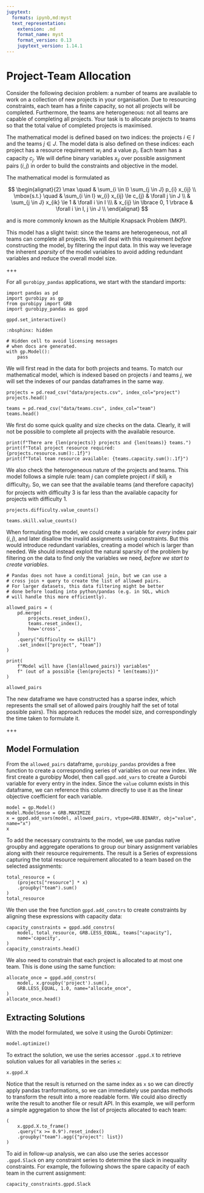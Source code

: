 ```yaml
---
jupytext:
  formats: ipynb,md:myst
  text_representation:
    extension: .md
    format_name: myst
    format_version: 0.13
    jupytext_version: 1.14.1
---
```


# Project-Team Allocation

Consider the following decision problem: a number of teams are available to work on a collection of new projects in your organisation. Due to resourcing constraints, each team has a finite capacity, so not all projects will be completed. Furthermore, the teams are heterogeneous: not all teams are capable of completing all projects. Your task is to allocate projects to teams so that the total value of completed projects is maximised.

The mathematical model is defined based on two indices: the projects $i \in I$ and the teams $j \in J$. The model data is also defined on these indices: each project has a resource requirement $w_i$ and a value $p_i$. Each team has a capacity $c_j$. We will define binary variables $x_{ij}$ over possible assignment pairs $(i,j)$ in order to build the constraints and objective in the model.

The mathematical model is formulated as

$$
\begin{alignat}{2}
\max \quad        & \sum_{i \in I} \sum_{j \in J} p_{i} x_{ij} \\
\mbox{s.t.} \quad & \sum_{i \in I} w_{i} x_{ij} \le c_{j} & \forall j \in J \\
                  & \sum_{j \in J} x_{ik} \le 1 & \forall i \in I \\\
                  & x_{ij} \in \lbrace 0, 1 \rbrace & \forall i \in I, j \in J \\
\end{alignat}
$$

and is more commonly known as the Multiple Knapsack Problem (MKP).

This model has a slight twist: since the teams are heterogeneous, not all teams can complete all projects. We will deal with this requirement *before* constructing the model, by filtering the input data. In this way we leverage the inherent *sparsity* of the model variables to avoid adding redundant variables and reduce the overall model size.

+++

For all `gurobipy_pandas` applications, we start with the standard imports:

```{code-cell}
import pandas as pd
import gurobipy as gp
from gurobipy import GRB
import gurobipy_pandas as gppd

gppd.set_interactive()
```

```{code-cell}
:nbsphinx: hidden

# Hidden cell to avoid licensing messages
# when docs are generated.
with gp.Model():
    pass
```

We will first read in the data for both projects and teams. To match our mathematical model, which is indexed based on projects $i$ and teams $j$, we will set the indexes of our pandas dataframes in the same way.

```{code-cell}
projects = pd.read_csv("data/projects.csv", index_col="project")
projects.head()
```

```{code-cell}
teams = pd.read_csv("data/teams.csv", index_col="team")
teams.head()
```

We first do some quick quality and size checks on the data. Clearly, it will not be possible to complete all projects with the available resource.

```{code-cell}
print(f"There are {len(projects)} projects and {len(teams)} teams.")
print(f"Total project resource required: {projects.resource.sum():.1f}")
print(f"Total team resource available: {teams.capacity.sum():.1f}")
```

We also check the heterogeneous nature of the projects and teams. This model follows a simple rule: team $j$ can complete project $i$ if $\text{skill}_j \ge \text{difficulty}_i$. So, we can see that the available teams (and therefore capacity) for projects with difficulty 3 is far less than the available capacity for projects with difficulty 1.

```{code-cell}
projects.difficulty.value_counts()
```

```{code-cell}
teams.skill.value_counts()
```

When formulating the model, we could create a variable for *every* index pair $(i, j)$, and later disallow the invalid assignments using constraints. But this would introduce redundant variables, creating a model which is larger than needed. We should instead exploit the natural sparsity of the problem by filtering on the data to find only the variables we need, *before we start to create variables*.

```{code-cell}
# Pandas does not have a conditional join, but we can use a
# cross join + query to create the list of allowed pairs.
# For larger datasets, this data filtering might be better
# done before loading into python/pandas (e.g. in SQL, which
# will handle this more efficiently).

allowed_pairs = (
    pd.merge(
        projects.reset_index(),
        teams.reset_index(),
        how='cross',
    )
    .query("difficulty <= skill")
    .set_index(["project", "team"])
)

print(
    f"Model will have {len(allowed_pairs)} variables"
    f" (out of a possible {len(projects) * len(teams)})"
)

allowed_pairs
```

The new dataframe we have constructed has a sparse index, which represents the small set of allowed pairs (roughly half the set of total possible pairs). This approach reduces the model size, and correspondingly the time taken to formulate it.

+++

## Model Formulation

From the `allowed_pairs` dataframe, `gurobipy_pandas` provides a free function to create a corresponding series of variables on our new index. We first create a gurobipy Model, then call `gppd.add_vars` to create a Gurobi variable for every entry in the index. Since the `value` column exists in this dataframe, we can reference this column directly to use it as the linear objective coefficient for each variable.

```{code-cell}
model = gp.Model()
model.ModelSense = GRB.MAXIMIZE
x = gppd.add_vars(model, allowed_pairs, vtype=GRB.BINARY, obj="value", name="x")
x
```

To add the necessary constraints to the model, we use pandas native groupby and aggregate operations to group our binary assignment variables along with their resource requirements. The result is a Series of expressions capturing the total resource requirement allocated to a team based on the selected assignments:

```{code-cell}
total_resource = (
    (projects["resource"] * x)
    .groupby("team").sum()
)
total_resource
```

We then use the free function `gppd.add_constrs` to create constraints by aligning these expressions with capacity data:

```{code-cell}
capacity_constraints = gppd.add_constrs(
    model, total_resource, GRB.LESS_EQUAL, teams["capacity"],
    name='capacity',
)
capacity_constraints.head()
```

We also need to constrain that each project is allocated to at most one team. This is done using the same function:

```{code-cell}
allocate_once = gppd.add_constrs(
    model, x.groupby('project').sum(),
    GRB.LESS_EQUAL, 1.0, name="allocate_once",
)
allocate_once.head()
```

## Extracting Solutions

With the model formulated, we solve it using the Gurobi Optimizer:

```{code-cell}
model.optimize()
```

To extract the solution, we use the series accessor `.gppd.X` to retrieve solution values for all variables in the series `x`:

```{code-cell}
x.gppd.X
```

Notice that the result is returned on the same index as `x` so we can directly apply pandas tranformations, so we can immediately use pandas methods to transform the result into a more readable form. We could also directly write the result to another file or result API. In this example, we will perform a simple aggregation to show the list of projects allocated to each team:

```{code-cell}
(
    x.gppd.X.to_frame()
    .query("x >= 0.9").reset_index()
    .groupby("team").agg({"project": list})
)
```

To aid in follow-up analysis, we can also use the series accessor `.gppd.Slack` on any constraint series to determine the slack in inequality constraints. For example, the following shows the spare capacity of each team in the current assignment:

```{code-cell}
capacity_constraints.gppd.Slack
```
